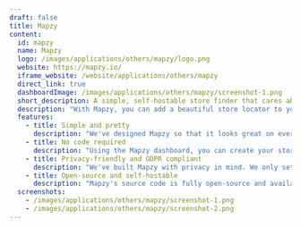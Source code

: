 ```yaml
---
draft: false
title: Mapzy
content:
  id: mapzy
  name: Mapzy
  logo: /images/applications/others/mapzy/logo.png
  website: https://mapzy.io/
  iframe_website: /website/applications/others/mapzy
  direct_link: true
  dashboardImage: /images/applications/others/mapzy/screenshot-1.png
  short_description: A simple, self-hostable store finder that cares about your privacy.
  description: "With Mapzy, you can add a beautiful store locator to your website without touching a line of code. It's simple, looks great on every device and doesn't invade your privacy."
  features:
    - title: Simple and pretty
      description: "We've designed Mapzy so that it looks great on every device and website. It's also very simple to use: your customers won't get lost in a myriad of unnecessary features. Mapzy does a few things, but does them really well."
    - title: No code required
      description: "Using the Mapzy dashboard, you can create your store locator in mere minutes without touching a line of code. Installing your map on your own website is also a piece of cake: just copy one line to your website and it's live! Mapzy works on every website - Wordpress, Shopify, Webflow, Squarespace - anything, really."
    - title: Privacy-friendly and GDPR compliant
      description: "We've built Mapzy with privacy in mind. We only set one essential cookie, we don't track your visitors and never will. It's worth noting that our mapping service provider - Mapbox - collects some anonymous technical data, that we can not disable. Learn more in our privacy policy. Mapzy is also fully compliant with GDPR, so you don't have to show an ugly cookie pop-up to your customers."
    - title: Open-source and self-hostable
      description: "Mapzy's source code is fully open-source and available on GitHub. The managed version of Mapzy is hosted on a data center in Frankfurt, Germany, which is powered by 100% renewable energy. But if you like, you can also host it yourself for free with the same features and without any restrictions. If you're a developer, you're very welcome to contribute to Mapzy, too!"
  screenshots:
    - /images/applications/others/mapzy/screenshot-1.png
    - /images/applications/others/mapzy/screenshot-2.png
---
```


